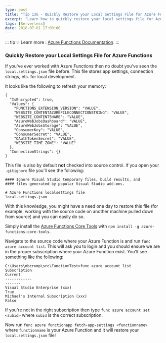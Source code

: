```yaml
---
type: post
title: "Tip 136 - Quickly Restore your Local Settings File for Azure Functions"
excerpt: "Learn how to quickly restore your local settings file for Azure Functions"
tags: [Serverless]
date: 2018-07-01 17:00:00
---
```


::: tip
:bulb: Learn more : [Azure Functions Documentation](https://docs.microsoft.com/azure/azure-functions/?WT.mc_id=docs-azuredevtips-azureappsdev).
:::

### Quickly Restore your Local Settings File for Azure Functions

If you've ever worked with Azure Functions then no doubt you've seen the `local.settings.json` file before. This file stores app settings, connection strings, etc. for local development.

It looks like the following to refresh your memory:

```
{
  "IsEncrypted": true,
  "Values": {
    "FUNCTIONS_EXTENSION_VERSION": "VALUE",
    "WEBSITE_CONTENTAZUREFILECONNECTIONSTRING": "VALUE",
    "WEBSITE_CONTENTSHARE": "VALUE",
    "AzureWebJobsDashboard": "VALUE",
    "AzureWebJobsStorage": "VALUE",
    "ConsumerKey": "VALUE",
    "ConsumerSecret": "VALUE",
    "OAuthTokenSecret": "VALUE",
    "WEBSITE_TIME_ZONE": "VALUE"
  },
  "ConnectionStrings": {}
}
```

This file is also by default **not** checked into source control. If you open your `.gitignore` file you'll see the following:

```
#### Ignore Visual Studio temporary files, build results, and
#### files generated by popular Visual Studio add-ons.

# Azure Functions localsettings file
local.settings.json
```

With this knowledge, you might have a need one day to restore this file (for example, working with the source code on another machine pulled down from source) and you can easily do so.

Simply install the [Azure Functions Core Tools](https://docs.microsoft.com/azure/azure-functions/functions-run-local#install-the-azure-functions-core-tools?WT.mc_id=docs-azuredevtips-azureappsdev) with `npm install -g azure-functions-core-tools`.

Navigate to the source code where your Azure Function is and run `func azure account list`. This will ask you to login and you should ensure we are in the proper subscription where your Azure Function exist. You'll see something like the following:

```
C:\Users\mbcrump\src\FunctionTest>func azure account list
Subscription                                                                 Current
------------                                                                 -------
Visual Studio Enterprise (xxx)                                               True
Michael's Internal Subscription (xxx)                                        False
```

If you're not in the right subscription then type `func azure account set <subid>` where `subid` is the correct subscription.

Now run `func azure functionapp fetch-app-settings <functionname>` where `functionname` is your Azure Function and it will restore your `local.settings.json` file!

<img :src="$withBase('/files/functioncliappsettings.png')">
